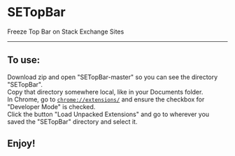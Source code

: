# SETopBar
Freeze Top Bar on Stack Exchange Sites

---

To use:
--

Download zip and open "SETopBar-master" so you can see the directory "SETopBar". <br />
Copy that directory somewhere local, like in your Documents folder. <br />
In Chrome, go to [`chrome://extensions/`](chrome://extensions/) and ensure the checkbox for "Developer Mode" is checked. <br />
Click the button "Load Unpacked Extensions" and go to wherever you saved the "SETopBar" directory and select it. </br >

Enjoy!
---

